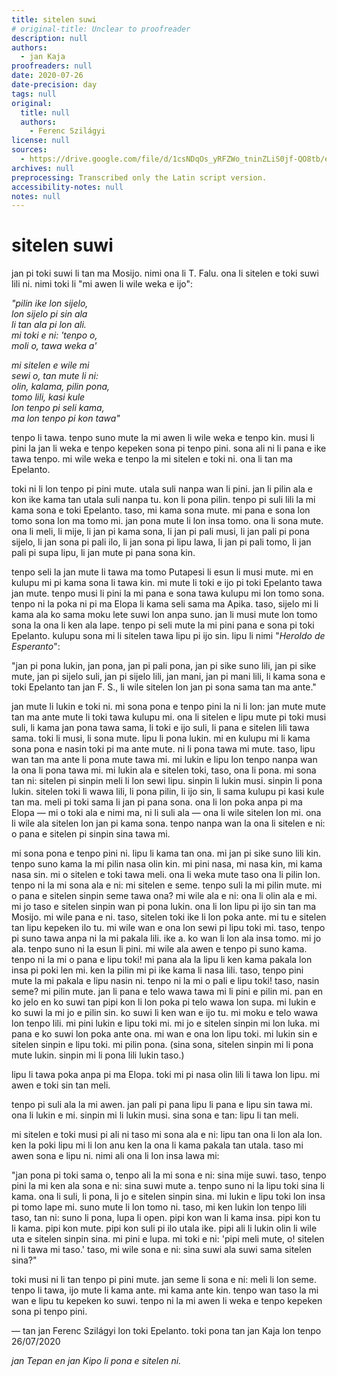 ```yaml
---
title: sitelen suwi
# original-title: Unclear to proofreader
description: null
authors:
  - jan Kaja
proofreaders: null
date: 2020-07-26
date-precision: day
tags: null
original:
  title: null
  authors:
    - Ferenc Szilágyi
license: null
sources:
  - https://drive.google.com/file/d/1csNDqOs_yRFZWo_tninZLiS0jf-QO8tb/edit
archives: null
preprocessing: Transcribed only the Latin script version.
accessibility-notes: null
notes: null
---
```


# sitelen suwi

jan pi toki suwi li tan ma Mosijo. nimi ona li T. Falu. ona li sitelen e toki suwi lili ni. nimi toki li "mi awen li wile weka e ijo":

*"pilin ike lon sijelo,  \
lon sijelo pi sin ala  \
li tan ala pi lon ali.  \
mi toki e ni: 'tenpo o,  \
moli o, tawa weka a'*

*mi sitelen e wile mi  \
sewi o, tan mute li ni:  \
olin, kalama, pilin pona,  \
tomo lili, kasi kule  \
lon tenpo pi seli kama,  \
ma lon tenpo pi kon tawa"*

tenpo li tawa. tenpo suno mute la mi awen li wile weka e tenpo kin. musi li pini la jan li weka e tenpo kepeken sona pi tenpo pini. sona ali ni li pana e ike tawa tenpo. mi wile weka e tenpo la mi sitelen e toki ni. ona li tan ma Epelanto.

toki ni li lon tenpo pi pini mute. utala suli nanpa wan li pini. jan li pilin ala e kon ike kama tan utala suli nanpa tu. kon li pona pilin. tenpo pi suli lili la mi kama sona e toki Epelanto. taso, mi kama sona mute. mi pana e sona lon tomo sona lon ma tomo mi. jan pona mute li lon insa tomo. ona li sona mute. ona li meli, li mije, li jan pi kama sona, li jan pi pali musi, li jan pali pi pona sijelo, li jan sona pi pali ilo, li jan sona pi lipu lawa, li jan pi pali tomo, li jan pali pi supa lipu, li jan mute pi pana sona kin.

tenpo seli la jan mute li tawa ma tomo Putapesi li esun li musi mute. mi en kulupu mi pi kama sona li tawa kin. mi mute li toki e ijo pi toki Epelanto tawa jan mute. tenpo musi li pini la mi pana e sona tawa kulupu mi lon tomo sona. tenpo ni la poka ni pi ma Elopa li kama seli sama ma Apika. taso, sijelo mi li kama ala ko sama moku lete suwi lon anpa suno. jan li musi mute lon tomo sona la ona li ken ala lape. tenpo pi seli mute la mi pini pana e sona pi toki Epelanto. kulupu sona mi li sitelen tawa lipu pi ijo sin. lipu li nimi "*Heroldo de Esperanto*":

"jan pi pona lukin, jan pona, jan pi pali pona, jan pi sike suno lili, jan pi sike mute, jan pi sijelo suli, jan pi sijelo lili, jan mani, jan pi mani lili, li kama sona e toki Epelanto tan jan F. S., li wile sitelen lon jan pi sona sama tan ma ante."

jan mute li lukin e toki ni. mi sona pona e tenpo pini la ni li lon: jan mute mute tan ma ante mute li toki tawa kulupu mi. ona li sitelen e lipu mute pi toki musi suli, li kama jan pona tawa sama, li toki e ijo suli, li pana e sitelen lili tawa sama. toki li musi, li sona mute. lipu li pona lukin. mi en kulupu mi li kama sona pona e nasin toki pi ma ante mute. ni li pona tawa mi mute. taso, lipu wan tan ma ante li pona mute tawa mi. mi lukin e lipu lon tenpo nanpa wan la ona li pona tawa mi. mi lukin ala e sitelen toki, taso, ona li pona. mi sona tan ni: sitelen pi sinpin meli li lon sewi lipu. sinpin li lukin musi. sinpin li pona lukin. sitelen toki li wawa lili, li pona pilin, li ijo sin, li sama kulupu pi kasi kule tan ma. meli pi toki sama li jan pi pana sona. ona li lon poka anpa pi ma Elopa — mi o toki ala e nimi ma, ni li suli ala — ona li wile sitelen lon mi. ona li wile ala sitelen lon jan pi kama sona. tenpo nanpa wan la ona li sitelen e ni: o pana e sitelen pi sinpin sina tawa mi.

mi sona pona e tenpo pini ni. lipu li kama tan ona. mi jan pi sike suno lili kin. tenpo suno kama la mi pilin nasa olin kin. mi pini nasa, mi nasa kin, mi kama nasa sin. mi o sitelen e toki tawa meli. ona li weka mute taso ona li pilin lon. tenpo ni la mi sona ala e ni: mi sitelen e seme. tenpo suli la mi pilin mute. mi o pana e sitelen sinpin seme tawa ona? mi wile ala e ni: ona li olin ala e mi. mi jo taso e sitelen sinpin wan pi pona lukin. ona li lon lipu pi ijo sin tan ma Mosijo. mi wile pana e ni. taso, sitelen toki ike li lon poka ante. mi tu e sitelen tan lipu kepeken ilo tu. mi wile wan e ona lon sewi pi lipu toki mi. taso, tenpo pi suno tawa anpa ni la mi pakala lili. ike a. ko wan li lon ala insa tomo. mi jo ala. tenpo suno ni la esun li pini. mi wile ala awen e tenpo pi suno kama. tenpo ni la mi o pana e lipu toki! mi pana ala la lipu li ken kama pakala lon insa pi poki len mi. ken la pilin mi pi ike kama li nasa lili. taso, tenpo pini mute la mi pakala e lipu nasin ni. tenpo ni la mi o pali e lipu toki! taso, nasin seme? mi pilin mute. jan li pana e telo wawa tawa mi li pini e pilin mi. pan en ko jelo en ko suwi tan pipi kon li lon poka pi telo wawa lon supa. mi lukin e ko suwi la mi jo e pilin sin. ko suwi li ken wan e ijo tu. mi moku e telo wawa lon tenpo lili. mi pini lukin e lipu toki mi. mi jo e sitelen sinpin mi lon luka. mi pana e ko suwi lon poka ante ona. mi wan e ona lon lipu toki. mi lukin sin e sitelen sinpin e lipu toki. mi pilin pona. (sina sona, sitelen sinpin mi li pona mute lukin. sinpin mi li pona lili lukin taso.)

lipu li tawa poka anpa pi ma Elopa. toki mi pi nasa olin lili li tawa lon lipu. mi awen e toki sin tan meli.

tenpo pi suli ala la mi awen. jan pali pi pana lipu li pana e lipu sin tawa mi. ona li lukin e mi. sinpin mi li lukin musi. sina sona e tan: lipu li tan meli.

mi sitelen e toki musi pi ali ni taso mi sona ala e ni: lipu tan ona li lon ala lon. ken la poki lipu mi li lon anu ken la ona li kama pakala tan utala. taso mi awen sona e lipu ni. nimi ali ona li lon insa lawa mi:

"jan pona pi toki sama o, tenpo ali la mi sona e ni: sina mije suwi. taso, tenpo pini la mi ken ala sona e ni: sina suwi mute a. tenpo suno ni la lipu toki sina li kama. ona li suli, li pona, li jo e sitelen sinpin sina. mi lukin e lipu toki lon insa pi tomo lape mi. suno mute li lon tomo ni. taso, mi ken lukin lon tenpo lili taso, tan ni: suno li pona, lupa li open. pipi kon wan li kama insa. pipi kon tu li kama. pipi kon mute. pipi kon suli pi ilo utala ike. pipi ali li lukin olin li wile uta e sitelen sinpin sina. mi pini e lupa. mi toki e ni: 'pipi meli mute, o! sitelen ni li tawa mi taso.' taso, mi wile sona e ni: sina suwi ala suwi sama sitelen sina?"

toki musi ni li tan tenpo pi pini mute. jan seme li sona e ni: meli li lon seme. tenpo li tawa, ijo mute li kama ante. mi kama ante kin. tenpo wan taso la mi wan e lipu tu kepeken ko suwi. tenpo ni la mi awen li weka e tenpo kepeken sona pi tenpo pini.

— tan jan Ferenc Szilágyi lon toki Epelanto. toki pona tan jan Kaja lon tenpo 26/07/2020

*jan Tepan en jan Kipo li pona e sitelen ni.*
